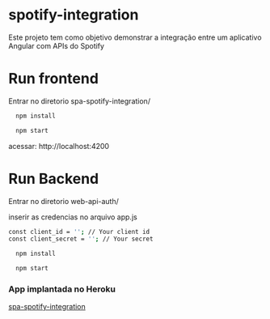 # spotify-integration
Este projeto tem como objetivo demonstrar a integração entre um aplicativo Angular com APIs do Spotify


# Run frontend
Entrar no diretorio spa-spotify-integration/
```sh
  npm install
```
```sh
  npm start
```

acessar: http://localhost:4200

# Run Backend

Entrar no diretorio web-api-auth/

inserir as credencias no arquivo app.js 
```sh
const client_id = ''; // Your client id
const client_secret = ''; // Your secret
```
```sh
  npm install
```
```sh
  npm start
```
### App implantada no Heroku
[spa-spotify-integration](https://spa-spotify-integration-1987.herokuapp.com) 
 
